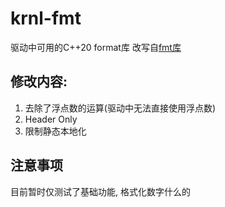 # krnl-fmt
驱动中可用的C++20 format库
改写自[fmt库](https://github.com/fmtlib/fmt)
## 修改内容:
1. 去除了浮点数的运算(驱动中无法直接使用浮点数)
2. Header Only
3. 限制静态本地化
## 注意事项
目前暂时仅测试了基础功能, 格式化数字什么的
